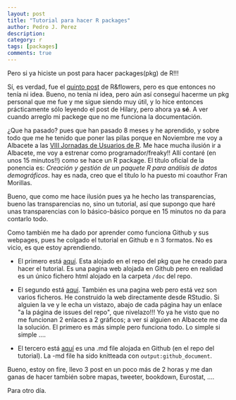 ```yaml
---
layout: post
title: "Tutorial para hacer R packages"
author: Pedro J. Perez
description: 
category: r
tags: [packages]
comments: true
---
```





Pero si ya hiciste un post para hacer packages(pkg) de R!!!

Sí, es verdad, fue el [quinto post](http://perezp44.github.io/r/como-crear-RR-package/) de R&flowers, pero es que entonces no tenía ni idea. Bueno, no tenía ni idea, pero aún así conseguí hacerme un pkg personal que me fue y me sigue siendo muy útil, y lo hice entonces prácticamente sólo leyendo el post de Hilary, pero ahora ya **sé**. A ver cuando arreglo mi packege que no me funciona la documentación.   

¿Que ha pasado? pues que han pasado 8 meses y he aprendido, y sobre todo que me he tenido que poner las pilas porque en Noviembre me voy a Albacete a las [VIII Jornadas de Usuarios de R](http://r-es.org/8jornadasR/). Me hace mucha ilusión ir a Albacete, me voy a estrenar como programador/freaky!! Allí contaré (en unos 15 minutos!!) como se hace un R package. El título oficial de la ponencia es: *Creación y gestión de un paquete R para análisis de datos demográficos*. hay es nada, creo que el título lo ha puesto mi coauthor Fran Morillas.   

Bueno, que como me hace ilusión pues ya he hecho las transparencias, bueno las transparencias no, sino un tutorial, así que supongo que haré unas transparencias con lo básico-básico porque en 15 minutos no da para contarlo todo.    


Como también me ha dado por aprender como funciona Github y sus webpages, pues he colgado el tutorial en Github e n 3 formatos. No es vicio, es que estoy aprendiendo.     


- El primero está  [aquí](https://perezp44.github.io/pkg4albacete/). Esta alojado en el repo del pkg que he creado para hacer el tutorial. Es una pagina web alojada en Github pero en realidad es un único fichero html alojado en  la carpeta `/doc` del repo. 
 

- El segundo está [aquí](https://perezp44.github.io/my_crear_website/). También es una pagina web pero está vez son varios ficheros. He construido la web directamente desde RStudio. Si alguien la ve y le echa un vistazo, abajo de cada página hay un enlace "a la página de issues del repo", que nivelazo!!! Yo ya he visto que no me funcionan 2 enlaces a 2 gráficos; a ver si alguien en Albacete me da la solución. El primero es más simple pero funciona todo. Lo simple si simple ....


- El tercero está [aquí](https://github.com/perezp44/tutorial_crear_pkg_R/blob/master/tutorial_creacion_R_package.md)  es una .md file alojada en Github (en el repo del tutorial). La -md file ha sido knitteada con `output:github_document`.   



Bueno, estoy on fire, llevo 3 post en un poco más de 2 horas y me dan ganas de hacer también sobre mapas, tweeter, bookdown, Eurostat, ....

Para otro día.  
